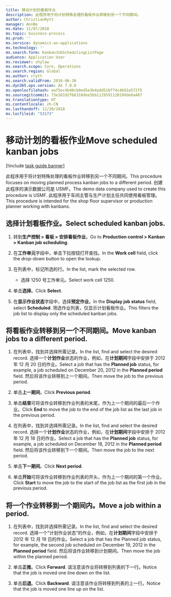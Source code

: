 ```yaml
---
title: 移动计划的看板作业
description: 此程序用于将计划特殊处理的看板作业转移到另一个不同期间。
author: ChristianRytt
manager: AnnBe
ms.date: 11/07/2018
ms.topic: business-process
ms.prod: ''
ms.service: dynamics-ax-applications
ms.technology: ''
ms.search.form: KanbanJobSchedulingListPage
audience: Application User
ms.reviewer: shylaw
ms.search.scope: Core, Operations
ms.search.region: Global
ms.author: crytt
ms.search.validFrom: 2016-06-30
ms.dyn365.ops.version: AX 7.0.0
ms.openlocfilehash: eaf5ec4b40cb9ed5e3b4add516f74c4692a572f5
ms.sourcegitcommit: 73e10192fb6318dee5bb1129591120199de6a487
ms.translationtype: HT
ms.contentlocale: zh-CN
ms.lasthandoff: 12/20/2018
ms.locfileid: "53173"
---
```

# <a name="move-scheduled-kanban-jobs"></a><span data-ttu-id="11ed8-103">移动计划的看板作业</span><span class="sxs-lookup"><span data-stu-id="11ed8-103">Move scheduled kanban jobs</span></span>

[!include [task guide banner](../../includes/task-guide-banner.md)]

<span data-ttu-id="11ed8-104">此程序用于将计划特殊处理的看板作业转移到另一个不同期间。</span><span class="sxs-lookup"><span data-stu-id="11ed8-104">This procedure focuses on moving planned process kanban jobs to a different period.</span></span> <span data-ttu-id="11ed8-105">创建此程序的演示数据公司是 USMF。</span><span class="sxs-lookup"><span data-stu-id="11ed8-105">The demo data company used to create this procedure is USMF.</span></span> <span data-ttu-id="11ed8-106">此程序用于车间主管与生产计划主任共同使用看板管理。</span><span class="sxs-lookup"><span data-stu-id="11ed8-106">This procedure is intended for the shop floor supervisor or production planner working with kanbans.</span></span>

## <a name="select-scheduled-kanban-jobs"></a><span data-ttu-id="11ed8-107">选择计划看板作业。</span><span class="sxs-lookup"><span data-stu-id="11ed8-107">Select scheduled kanban jobs.</span></span> 

1. <span data-ttu-id="11ed8-108">转到**生产控制 > 看板 > 安排看板作业**。</span><span class="sxs-lookup"><span data-stu-id="11ed8-108">Go to **Production control > Kanban > Kanban job scheduling**.</span></span> 

2. <span data-ttu-id="11ed8-109">在**工作单元**字段中，单击下拉按钮打开查找。</span><span class="sxs-lookup"><span data-stu-id="11ed8-109">In the **Work cell** field, click the drop-down button to open the lookup.</span></span> 

3. <span data-ttu-id="11ed8-110">在列表中，标记所选的行。</span><span class="sxs-lookup"><span data-stu-id="11ed8-110">In the list, mark the selected row.</span></span> 
   - <span data-ttu-id="11ed8-111">选择 1250 号工作单元。</span><span class="sxs-lookup"><span data-stu-id="11ed8-111">Select work cell 1250.</span></span> 
4. <span data-ttu-id="11ed8-112">单击**选择**。</span><span class="sxs-lookup"><span data-stu-id="11ed8-112">Click **Select**.</span></span> 

5. <span data-ttu-id="11ed8-113">在**显示作业状态**字段中，选择**预定作业**。</span><span class="sxs-lookup"><span data-stu-id="11ed8-113">In the **Display job status** field, select **Scheduled**.</span></span> <span data-ttu-id="11ed8-114">筛选作业列表，仅显示计划看板作业。</span><span class="sxs-lookup"><span data-stu-id="11ed8-114">This filters the job list to display only the scheduled kanban jobs.</span></span> 

## <a name="move-kanban-jobs-to-a-different-period"></a><span data-ttu-id="11ed8-115">将看板作业转移到另一个不同期间。</span><span class="sxs-lookup"><span data-stu-id="11ed8-115">Move kanban jobs to a different period.</span></span> 

1. <span data-ttu-id="11ed8-116">在列表中，找到并选择所需记录。</span><span class="sxs-lookup"><span data-stu-id="11ed8-116">In the list, find and select the desired record.</span></span> <span data-ttu-id="11ed8-117">选择一个**计划作业**状态的作业，例如，在**计划期间**字段中安排于 2012 年 12 月 20 日的作业。</span><span class="sxs-lookup"><span data-stu-id="11ed8-117">Select a job that has the **Planned job** status, for example, a job scheduled on December 20, 2012 in the **Planned period** field.</span></span> <span data-ttu-id="11ed8-118">然后将该作业转移到上一个期间。</span><span class="sxs-lookup"><span data-stu-id="11ed8-118">Then move the job to the previous period.</span></span> 

2. <span data-ttu-id="11ed8-119">单击**上一期间**。</span><span class="sxs-lookup"><span data-stu-id="11ed8-119">Click **Previous period**.</span></span> 

3. <span data-ttu-id="11ed8-120">单击**结束**可将该作业转移到作业列表的末尾，作为上一个期间的最后一个作业。</span><span class="sxs-lookup"><span data-stu-id="11ed8-120">Click **End** to move the job to the end of the job list as the last job in the previous period.</span></span> 

4. <span data-ttu-id="11ed8-121">在列表中，找到并选择所需记录。</span><span class="sxs-lookup"><span data-stu-id="11ed8-121">In the list, find and select the desired record.</span></span> <span data-ttu-id="11ed8-122">选择一个**计划作业**状态的作业，例如，在**计划期间**字段中安排于 2012 年 12 月 18 日的作业。</span><span class="sxs-lookup"><span data-stu-id="11ed8-122">Select a job that has the **Planned job** status, for example, a job scheduled on December 18, 2012 in the **Planned period** field.</span></span> <span data-ttu-id="11ed8-123">然后将该作业转移到下一个期间。</span><span class="sxs-lookup"><span data-stu-id="11ed8-123">Then move the job to the next period.</span></span> 

5. <span data-ttu-id="11ed8-124">单击**下一期间**。</span><span class="sxs-lookup"><span data-stu-id="11ed8-124">Click **Next period**.</span></span> 

6. <span data-ttu-id="11ed8-125">单击**开始**可将该作业转移到作业列表的开头，作为上一个期间的第一个作业。</span><span class="sxs-lookup"><span data-stu-id="11ed8-125">Click **Start** to move the job to the start of the job list as the first job in the previous period.</span></span> 

## <a name="move-a-job-within-a-period"></a><span data-ttu-id="11ed8-126">将一个作业转移到一个期间内。</span><span class="sxs-lookup"><span data-stu-id="11ed8-126">Move a job within a period.</span></span> 

1. <span data-ttu-id="11ed8-127">在列表中，找到并选择所需记录。</span><span class="sxs-lookup"><span data-stu-id="11ed8-127">In the list, find and select the desired record.</span></span> <span data-ttu-id="11ed8-128">选择一个“计划作业状态”的作业，例如，在**计划期间**字段中安排于 2012 年 12 月 19 日的作业。</span><span class="sxs-lookup"><span data-stu-id="11ed8-128">Select a job that has the Planned job status, for example, the second job scheduled on December 19, 2012 in the **Planned period** field.</span></span> <span data-ttu-id="11ed8-129">然后将该作业转移到计划期间。</span><span class="sxs-lookup"><span data-stu-id="11ed8-129">Then move the job within the planned period.</span></span> 

2. <span data-ttu-id="11ed8-130">单击**正推**。</span><span class="sxs-lookup"><span data-stu-id="11ed8-130">Click **Forward**.</span></span> <span data-ttu-id="11ed8-131">请注意该作业将转移到列表的下一行。</span><span class="sxs-lookup"><span data-stu-id="11ed8-131">Notice that the job is moved one line down on the list.</span></span> 

3. <span data-ttu-id="11ed8-132">单击**后退**。</span><span class="sxs-lookup"><span data-stu-id="11ed8-132">Click **Backward**.</span></span> <span data-ttu-id="11ed8-133">请注意该作业将转移到列表的上一行。</span><span class="sxs-lookup"><span data-stu-id="11ed8-133">Notice that the job is moved one line up on the list.</span></span>
